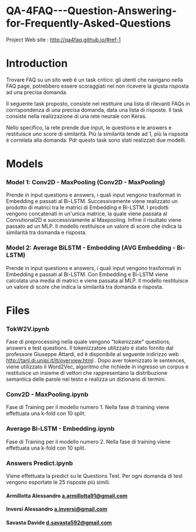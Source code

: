 # QA-4FAQ---Question-Answering-for-Frequently-Asked-Questions
Project Web site : http://qa4faq.github.io/#ref-1

# Introduction
Trovare FAQ su un sito web è un task critico: gli utenti che navigano nella FAQ page, potrebbero essere scoraggiati nel non ricevere la giusta risposta ad una precisa domanda. 

Il seguente task proposto, consiste nel restituire una lista di rilevanti FAQs in corrispondenza di una precisa domanda, data una lista di risposte. Il task consiste nella realizzazione di una rete neurale con Keras.

Nello specifico, la rete prende due input, le questions e le answers e restituisce uno score di similarità. Più la similarità tende ad 1, più la rispsota è correlata alla domanda. Pdr questo task sono stati realizzati due modelli.

# Models

### Model 1: Conv2D - MaxPooling (Conv2D - MaxPooling)
Prende in input questions e answers, i quali input vengono trasformati in Embedding e passati al Bi-LSTM. Successivamente viene realizzato un prodotto di matrici tra le matrici di Embedding e Bi-LSTM. I prodotti vengono concatenati in un'unica matrice, la quale viene passata al Convutional2D e successivamente al Maxpooling.
Infine il risultato viene passato ad un MLP.
Il modello restituisce un valore di score che indica la similarità tra domanda e risposta.


### Model 2: Average BiLSTM - Embedding (AVG Embedding - Bi-LSTM)
Prende in input questions e answers, i quali input vengono trasformati in Embedding e passati al Bi-LSTM. Con Embedding e Bi-LSTM viene calcolata una media di matrici  e viene  passata al MLP. Il modello restituisce un valore di score che indica la similarità tra domanda e risposta.

# Files

### TokW2V.ipynb
Fase di preprocessing nella quale vengono "tokenizzate" questions, answers e test questions. Il tokenizzatore utilizzato è stato fornito dal professore Giuseppe Attardi, ed è disponibile al seguente indirizzo web http://tanl.di.unipi.it/it/overview.html . Dopo aver tokenizzato le sentences, viene utilizzato il Word2Vec, algoritmo  che richiede in ingresso un corpus e restituisce un insieme di vettori che rappresentano la distribuzione semantica delle parole nel testo e realizza un dizionario di termini.

### Conv2D - MaxPooling.ipynb
Fase di Training per il modello numero 1. Nella fase di training viene effettuata una k-fold con 10 split.

### Average Bi-LSTM - Embedding.ipynb
Fase di Training per il modello numero 2. Nella fase di training viene effettuata una k-fold con 10 split.

### Answers Predict.ipynb
Viene effettuata la predict su le Questions Test. Per ogni domanda di test vengono esportate le 25 risposte più simili.




#### Armillotta Alessandro a.armillotta91@gmail.com
#### Inversi Alessandro a.inversi@gmail.com 
#### Savasta Davide d.savasta592@gmail.com 
